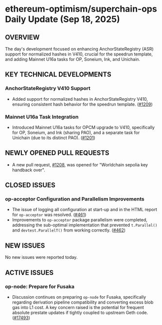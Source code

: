 # ethereum-optimism/superchain-ops Daily Update (Sep 18, 2025)
## OVERVIEW 
The day's development focused on enhancing AnchorStateRegistry (ASR) support for normalized hashes in V410, crucial for the speedrun template, and adding Mainnet U16a tasks for OP, Soneium, Ink, and Unichain.
## KEY TECHNICAL DEVELOPMENTS

### AnchorStateRegistry V410 Support
- Added support for normalized hashes in AnchorStateRegistry V410, ensuring consistent hash behavior for the speedrun template. ([#1209](https://github.com/ethereum-optimism/superchain-ops/pull/1209))

### Mainnet U16a Task Integration
- Introduced Mainnet U16a tasks for OPCM upgrade to V410, specifically for OP, Soneium, and Ink (sharing PAO), and a separate task for Unichain (due to its distinct PAO). ([#1201](https://github.com/ethereum-optimism/superchain-ops/pull/1201))

## NEWLY OPENED PULL REQUESTS
- A new pull request, [#1208](https://github.com/ethereum-optimism/superchain-ops/pull/1208), was opened for "Worldchain sepolia key handback over".

## CLOSED ISSUES

### op-acceptor Configuration and Parallelism Improvements
- The issue of logging all configuration at start-up and in the HTML report for `op-acceptor` was resolved. ([#461](https://github.com/ethereum-optimism/superchain-ops/issues/461))
- Improvements to `op-acceptor` package parallelism were completed, addressing the sub-optimal implementation that prevented `t.Parallel()` and `devtest.ParallelT()` from working correctly. ([#462](https://github.com/ethereum-optimism/superchain-ops/issues/462))

## NEW ISSUES
No new issues were reported today.

## ACTIVE ISSUES

### op-node: Prepare for Fusaka
- Discussion continues on preparing `op-node` for Fusaka, specifically regarding derivation pipeline compatibility and converting excess blob gas into L1 cost. A key concern raised is the potential for frequent absolute prestate updates if tightly coupled to upstream Geth code. ([#17493](https://github.com/ethereum-optimism/superchain-ops/issues/17493))